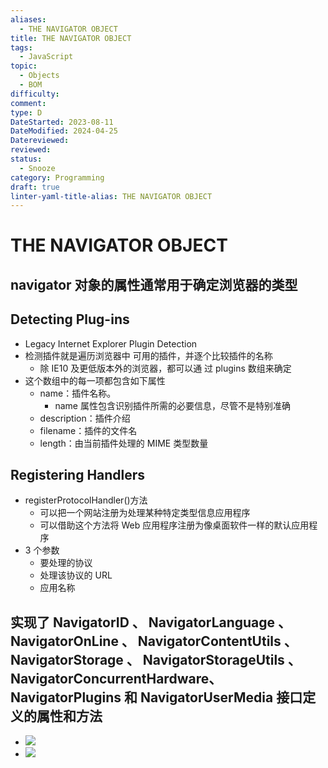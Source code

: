 ```yaml
---
aliases:
  - THE NAVIGATOR OBJECT
title: THE NAVIGATOR OBJECT
tags:
  - JavaScript
topic:
  - Objects
  - BOM
difficulty: 
comment: 
type: D
DateStarted: 2023-08-11
DateModified: 2024-04-25
Datereviewed: 
reviewed: 
status:
  - Snooze
category: Programming
draft: true
linter-yaml-title-alias: THE NAVIGATOR OBJECT
---
```


# THE NAVIGATOR OBJECT

## navigator 对象的属性通常用于确定浏览器的类型

## Detecting Plug-ins

- Legacy Internet Explorer Plugin Detection
- 检测插件就是遍历浏览器中 可用的插件，并逐个比较插件的名称
  - 除 IE10 及更低版本外的浏览器，都可以通 过 plugins 数组来确定
- 这个数组中的每一项都包含如下属性
  - name：插件名称。
    - name 属性包含识别插件所需的必要信息，尽管不是特别准确
  - description：插件介绍
  - filename：插件的文件名
  - length：由当前插件处理的 MIME 类型数量

## Registering Handlers

- registerProtocolHandler()方法
  - 可以把一个网站注册为处理某种特定类型信息应用程序
  - 可以借助这个方法将 Web 应用程序注册为像桌面软件一样的默认应用程序
- 3 个参数
  - 要处理的协议
  - 处理该协议的 URL
  - 应用名称

## 实现了 NavigatorID 、 NavigatorLanguage 、 NavigatorOnLine 、 NavigatorContentUtils 、 NavigatorStorage 、 NavigatorStorageUtils 、 NavigatorConcurrentHardware、NavigatorPlugins 和 NavigatorUserMedia 接口定义的属性和方法

- ![](https://cdn.jsdelivr.net/gh/jenniferwonder/bimg/programming/1691737442874.png)
- ![](https://cdn.jsdelivr.net/gh/jenniferwonder/bimg/programming/1691737457348.png)
